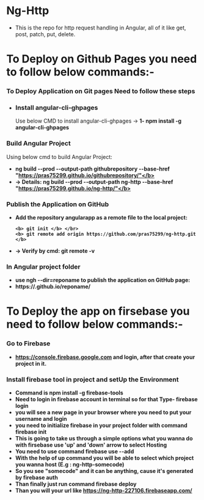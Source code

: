 # Ng-Http
- This is the repo for http request handling in Angular, all of it like get, post, patch, put, delete.

# To Deploy on Github Pages you need to follow below commands:- 

  ### To Deploy Application on Git pages Need to follow these steps
  - ### Install angular-cli-ghpages
    Use below CMD to install angular-cli-ghpages ->
    <b> 1- npm install -g angular-cli-ghpages </b>
  
  ### Build Angular Project
  Using below cmd to build Angular Project:

   - <b> ng build --prod --output-path githubrepository --base-href "https://pras75299.github.io/githubrepository/"</b> 
   - -> Details: <b> ng build --prod --output-path ng-http --base-href "https://pras75299.github.io/ng-http/"</b>  

  ### Publish the Application on GitHub
  - Add the repository angularapp as a remote file to the local project:
  
        <b> git init </b> </br>
        <b> git remote add origin https://github.com/pras75299/ng-http.git </b>
  - -> Verify by cmd: <b>git remote -v</b>

   ### In Angular project folder
  - use <b> ngh --dir=reponame</b> to publish the application on GitHub page:
  - https://.github.io/reponame/
    
    
# To Deploy the app on firsebase you need to follow below commands:-
 
   ### Go to Firebase
   - https://console.firebase.google.com
    and login, after that create your project in it.
      
   ### Install firebase tool in project and setUp the Environment
  - Command is <b>npm install -g firebase-tools</b>
  - Need to login in firebase account in terminal so for that Type- <b>firebase login</b>
  - you will see a new page in your browser where you need to put your username and login
  - you need to initialize firebase in your project folder with command <b>firebase init</b>
  - This is going to take us through a simple options what you wanna do with firsebase use 'up' and 'down' arrow to select Hosting
  - You need to use command <b>firebase use --add</b>
  - With the help of up command you will be able to select which project you wanna host (E.g : ng-http-somecode)
  - So you see "somecode" and it can be anything, cause it's generated by firebase auth
  - Than finally just run command <b>firebase deploy</b>
  - Than you will your url like <b>https://ng-http-227106.firebaseapp.com/</b>
      
      
      
      
      
      
      
      
      
  
